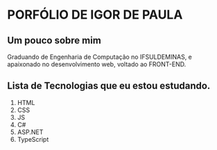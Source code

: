 # PORFÓLIO DE IGOR DE PAULA

## Um pouco sobre mim
Graduando de Engenharia de Computação no IFSULDEMINAS, e apaixonado no desenvolvimento web, voltado ao FRONT-END.

## Lista de Tecnologias que eu estou estudando.

1. HTML
2. CSS
3. JS
4. C#
5. ASP.NET
6. TypeScript
